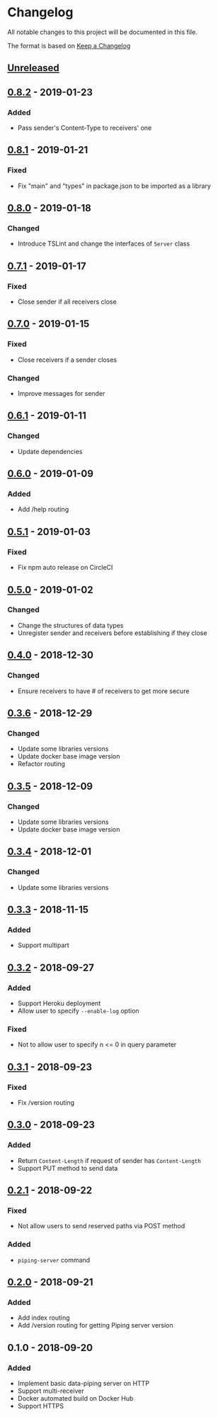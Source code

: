 # Changelog
All notable changes to this project will be documented in this file.

The format is based on [Keep a Changelog](http://keepachangelog.com/en/1.0.0/)

## [Unreleased]

## [0.8.2] - 2019-01-23
### Added
* Pass sender's Content-Type to receivers' one

## [0.8.1] - 2019-01-21
### Fixed
* Fix "main" and "types" in package.json to be imported as a library

## [0.8.0] - 2019-01-18
### Changed
* Introduce TSLint and change the interfaces of `Server` class

## [0.7.1] - 2019-01-17
### Fixed
* Close sender if all receivers close

## [0.7.0] - 2019-01-15
### Fixed
* Close receivers if a sender closes
### Changed
* Improve messages for sender

## [0.6.1] - 2019-01-11
### Changed
* Update dependencies

## [0.6.0] - 2019-01-09
### Added
* Add /help routing

## [0.5.1] - 2019-01-03
### Fixed
* Fix npm auto release on CircleCI

## [0.5.0] - 2019-01-02
### Changed
* Change the structures of data types
* Unregister sender and receivers before establishing if they close

## [0.4.0] - 2018-12-30
### Changed
* Ensure receivers to have # of receivers to get more secure

## [0.3.6] - 2018-12-29
### Changed
* Update some libraries versions
* Update docker base image version
* Refactor routing

## [0.3.5] - 2018-12-09
### Changed
* Update some libraries versions
* Update docker base image version

## [0.3.4] - 2018-12-01
### Changed
* Update some libraries versions

## [0.3.3] - 2018-11-15
### Added
* Support multipart 

## [0.3.2] - 2018-09-27
### Added
* Support Heroku deployment
* Allow user to specify `--enable-log` option

### Fixed
*  Not to allow user to specify n <= 0 in query parameter

## [0.3.1] - 2018-09-23
### Fixed
* Fix /version routing

## [0.3.0] - 2018-09-23
### Added
* Return `Content-Length` if request of sender has `Content-Length`
* Support PUT method to send data

## [0.2.1] - 2018-09-22
### Fixed
* Not allow users to send reserved paths via POST method

### Added
* `piping-server` command

## [0.2.0] - 2018-09-21
### Added
* Add index routing
* Add /version routing for getting Piping server version

## 0.1.0 - 2018-09-20
### Added
* Implement basic data-piping server on HTTP 
* Support multi-receiver
* Docker automated build on Docker Hub
* Support HTTPS

[Unreleased]: https://github.com/nwtgck/piping-server/compare/v0.8.2...HEAD
[0.8.2]: https://github.com/nwtgck/piping-seraver/compare/v0.8.1...v0.8.2
[0.8.1]: https://github.com/nwtgck/piping-seraver/compare/v0.8.0...v0.8.1
[0.8.0]: https://github.com/nwtgck/piping-seraver/compare/v0.7.1...v0.8.0
[0.7.1]: https://github.com/nwtgck/piping-seraver/compare/v0.7.0...v0.7.1
[0.7.0]: https://github.com/nwtgck/piping-seraver/compare/v0.6.1...v0.7.0
[0.6.1]: https://github.com/nwtgck/piping-seraver/compare/v0.6.0...v0.6.1
[0.6.0]: https://github.com/nwtgck/piping-seraver/compare/v0.5.1...v0.6.0
[0.5.1]: https://github.com/nwtgck/piping-seraver/compare/v0.5.0...v0.5.1
[0.5.0]: https://github.com/nwtgck/piping-seraver/compare/v0.4.0...v0.5.0
[0.4.0]: https://github.com/nwtgck/piping-seraver/compare/v0.3.6...v0.4.0
[0.3.6]: https://github.com/nwtgck/piping-seraver/compare/v0.3.5...v0.3.6
[0.3.5]: https://github.com/nwtgck/piping-seraver/compare/v0.3.4...v0.3.5
[0.3.4]: https://github.com/nwtgck/piping-seraver/compare/v0.3.3...v0.3.4
[0.3.3]: https://github.com/nwtgck/piping-seraver/compare/v0.3.2...v0.3.3
[0.3.2]: https://github.com/nwtgck/piping-seraver/compare/v0.3.1...v0.3.2
[0.3.1]: https://github.com/nwtgck/piping-seraver/compare/v0.3.0...v0.3.1
[0.3.0]: https://github.com/nwtgck/piping-seraver/compare/v0.2.1...v0.3.0
[0.2.1]: https://github.com/nwtgck/piping-seraver/compare/v0.2.0...v0.2.1
[0.2.0]: https://github.com/nwtgck/piping-server/compare/v0.1.0...v0.2.0
